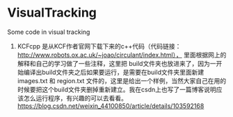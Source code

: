 # VisualTracking
Some code in visual tracking

1. KCFcpp 是从KCF作者官网下载下来的c++代码（代码链接：http://www.robots.ox.ac.uk/~joao/circulant/index.html），
  里面根据网上的解释和自己的学习做了一些注释，这里把 build文件夹也放进来了，因为一开始编译出build文件夹之后如果要运行，是需要在build文件夹里面新建images.txt 和 region.txt 文件的，这里是给出一个样例，当然大家自己在用的时候要把这个build文件夹删掉重新建立。我在csdn上也写了一篇博客说明应该怎么运行程序，有兴趣的可以去看看。
  https://blog.csdn.net/weixin_44100850/article/details/103592168
